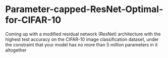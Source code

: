 # Parameter-capped-ResNet-Optimal-for-CIFAR-10
Coming up with a modified residual network (ResNet) architecture with the highest test accuracy on the CIFAR-10 image classification dataset, under the constraint that your model has no more than 5 million parameters in it altogether
